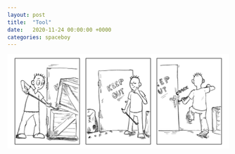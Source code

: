 ```yaml
---
layout: post
title:  "Tool"
date:   2020-11-24 00:00:00 +0000
categories: spaceboy
---
```


![Tool](spaceboy/10%20-%20tool.png)


